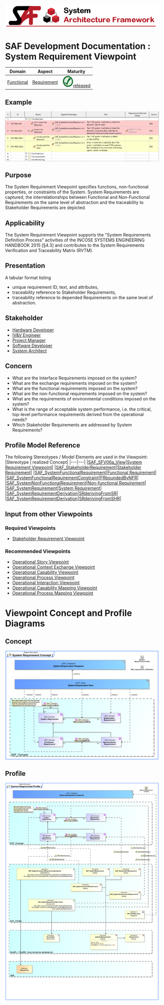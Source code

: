 ![System Architecture Framework](../../diagrams/Banner_SAF.png)
# SAF Development Documentation : System Requirement Viewpoint
|**Domain**|**Aspect**|**Maturity**|
| --- | --- | --- |
|[Functional](../../domains.md#Domain-Functional)|[Requirement](../../aspects.md#Aspect-Requirement)|![Released](../../diagrams/Symbol_confirmed.png )[released](../../using-saf/maturity.md#released)|
## Example
![System-Requirement-Viewpoint-primary-example.svg](../../vp-examples/System-Requirement-Viewpoint-primary-example.svg)
## Purpose
The System Requirement Viewpoint specifies functions, non-functional properties, or constraints of the System. System Requirements are captured, the interrelationships between Functional and Non-Functional Requirements on the same level of abstraction and the traceability to Stakeholder Requirements are depicted.
## Applicability
The System Requirement Viewpoint supports the "System Requirements Definition Process" activities of the INCOSE SYSTEMS ENGINEERING HANDBOOK 2015 [§4.3] and contributes to the System Requirements Verification and Traceability Matrix (RVTM).
## Presentation
A tabular format listing
* unique requirement ID, text, and attributes,
* traceability reference to Stakeholder Requirements,
* traceability reference to depended Requirements on the same level of abstraction.

## Stakeholder
* [Hardware Developer](../../stakeholders.md#Hardware-Developer)
* [IV&V Engineer](../../stakeholders.md#IV&V-Engineer)
* [Project Manager](../../stakeholders.md#Project-Manager)
* [Software Developer](../../stakeholders.md#Software-Developer)
* [System Architect](../../stakeholders.md#System-Architect)
## Concern
* What are the Interface Requirements imposed on the system?
* What are the exchange requirements imposed on the system?
* What are the functional requirements imposed on the system?
* What are the non-functional requirements imposed on the system?
* What are the requirements of environmental conditions imposed on the system?
* What is the range of acceptable system performance, i.e. the critical, top-level performance requirements derived from the operational needs?
* Which Stakeholder Requirements are addressed by System Requirements?
## Profile Model Reference
The following Stereotypes / Model Elements are used in the Viewpoint:
|Stereotype | realized Concept|
|---|---|
|[SAF_SFV06a_View](../../stereotypes.md#SAF_SFV06a_View)|[System Requirement Viewpoint](../concept/concepts.md#System-Requirement-Viewpoint)|
|[SAF_StakeholderRequirement](../../stereotypes.md#SAF_StakeholderRequirement)|[Stakeholder Requirement](../concept/concepts.md#Stakeholder-Requirement)|
|[SAF_SystemFunctionalRequirement](../../stereotypes.md#SAF_SystemFunctionalRequirement)|[Functional Requirement](../concept/concepts.md#Functional-Requirement)|
|[SAF_SystemFunctionalRequirementConstraint](../../stereotypes.md#SAF_SystemFunctionalRequirementConstraint)|[FRboundedByNFR](../concept/concepts.md#FRboundedByNFR)|
|[SAF_SystemNonFunctionalRequirement](../../stereotypes.md#SAF_SystemNonFunctionalRequirement)|[Non-functional Requirement](../concept/concepts.md#Non-functional-Requirement)|
|[SAF_SystemRequirement](../../stereotypes.md#SAF_SystemRequirement)|[System Requirement](../concept/concepts.md#System-Requirement)|
|[SAF_SystemRequirementDerivation](../../stereotypes.md#SAF_SystemRequirementDerivation)|[SRderivingFromSR](../concept/concepts.md#SRderivingFromSR)|
|[SAF_SystemRequirementDerivation](../../stereotypes.md#SAF_SystemRequirementDerivation)|[SRderivingFromSHR](../concept/concepts.md#SRderivingFromSHR)|
## Input from other Viewpoints
### Required Viewpoints
* [Stakeholder Requirement Viewpoint](Stakeholder-Requirement-Viewpoint.md)
### Recommended Viewpoints
* [Operational Story Viewpoint](Operational-Story-Viewpoint.md)
* [Operational Context Exchange Viewpoint](Operational-Context-Exchange-Viewpoint.md)
* [Operational Capability Viewpoint](Operational-Capability-Viewpoint.md)
* [Operational Process Viewpoint](Operational-Process-Viewpoint.md)
* [Operational Interaction Viewpoint](Operational-Interaction-Viewpoint.md)
* [Operational Capability Mapping Viewpoint](Operational-Capability-Mapping-Viewpoint.md)
* [Operational Process Mapping Viewpoint](Operational-Process-Mapping-Viewpoint.md)
# Viewpoint Concept and Profile Diagrams
## Concept
![System Requirement Concept](diagrams/System-Requirement-Concept.svg)
## Profile
![System Requirement Profile](diagrams/System-Requirement-Profile.svg)
